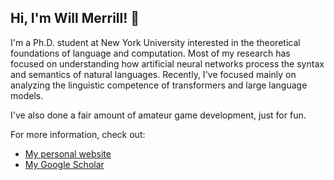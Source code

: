 ## Hi, I'm Will Merrill! 👋

I'm a Ph.D. student at New York University interested in the theoretical foundations of language and computation. Most of my research has focused on understanding how artificial neural networks process the syntax and semantics of natural languages. Recently, I've focused mainly on analyzing the linguistic competence of transformers and large language models.

I've also done a fair amount of amateur game development, just for fun.

For more information, check out:

- [My personal website](https://lambdaviking.com/)
- [My Google Scholar](https://scholar.google.com/citations?user=CyjChJQAAAAJ&hl=en)
<!-- - [My SoundCloud](https://soundcloud.com/william-merrill) -->
